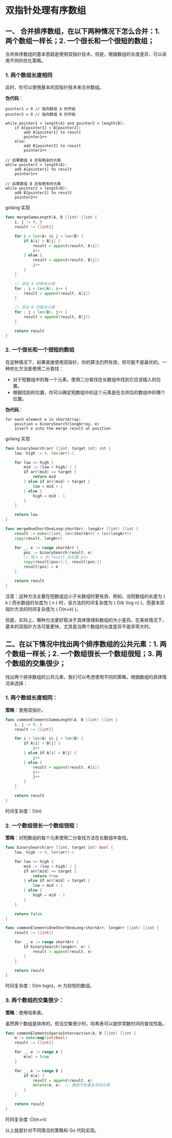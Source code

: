 # 双指针处理有序数组

## 一、 合并排序数组，在以下两种情况下怎么合并：1. 两个数组一样长；2. 一个很长和一个很短的数组；

合并排序数组的基本思路是使用双指针技术。但是，根据数组的长度差异，可以采用不同的优化策略。

### 1. 两个数组长度相同

此时，你可以使用基本的双指针技术来合并数组。

**伪代码**：
```
pointer1 = 0 // 指向数组 A 的开始
pointer2 = 0 // 指向数组 B 的开始

while pointer1 < length(A) and pointer2 < length(B):
    if A[pointer1] < B[pointer2]:
        add A[pointer1] to result
        pointer1++
    else:
        add B[pointer2] to result
        pointer2++

// 如果数组 A 还有剩余的元素
while pointer1 < length(A):
    add A[pointer1] to result
    pointer1++

// 如果数组 B 还有剩余的元素
while pointer2 < length(B):
    add B[pointer2] to result
    pointer2++
```

golang 实现

```go
func mergeSameLength(A, B []int) []int {
    i, j := 0, 0
    result := []int{}

    for i < len(A) && j < len(B) {
        if A[i] < B[j] {
            result = append(result, A[i])
            i++
        } else {
            result = append(result, B[j])
            j++
        }
    }

    // 添加 A 的剩余元素
    for ; i < len(A); i++ {
        result = append(result, A[i])
    }

    // 添加 B 的剩余元素
    for ; j < len(B); j++ {
        result = append(result, B[j])
    }

    return result
}

```



### 2. 一个很长和一个很短的数组

在这种情况下，如果直接使用双指针，你的算法仍然有效，但可能不是最优的。一种优化方法是使用二分查找：

- 对于短数组中的每一个元素，使用二分查找在长数组中找到它应该插入的位置。
- 根据找到的位置，你可以确定短数组中的这个元素是在合并后的数组中的哪个位置。

**伪代码**：
```
for each element e in shortArray:
    position = binarySearch(longArray, e)
    insert e into the merge result at position
```

golang 实现

```go
func binarySearch(arr []int, target int) int {
    low, high := 0, len(arr)-1

    for low <= high {
        mid := (low + high) / 2
        if arr[mid] == target {
            return mid
        } else if arr[mid] < target {
            low = mid + 1
        } else {
            high = mid - 1
        }
    }

    return low
}

func mergeOneShortOneLong(shortArr, longArr []int) []int {
    result := make([]int, len(shortArr) + len(longArr))
    copy(result, longArr)

    for _, e := range shortArr {
        pos := binarySearch(result, e)
        // 插入 e 到 result 在位置 pos
        copy(result[pos+1:], result[pos:])
        result[pos] = e
    }

    return result
}

```

注意：这种方法主要在短数组远小于长数组时更有效，例如，当短数组的长度为 \( k \) 而长数组的长度为 \( n \) 时，该方法的时间复杂度为 \( O(k \log n) \)，而基本双指针方法的时间复杂度为 \( O(n+k) \)。

但是，实际上，哪种方法更好取决于具体情境和数组的大小差异。在某些情况下，基本的双指针方法可能更快，尤其是当两个数组的长度差异不是非常大时。

## 二、在以下情况中找出两个排序数组的公共元素：1. 两个数组一样长；2. 一个数组很长一个数组很短；3. 两个数组的交集很少；

找出两个排序数组的公共元素，我们可以考虑使用不同的策略，根据数组的具体情况来选择：

### 1. 两个数组长度相同：

**策略**：使用双指针。

```go
func commonElementsSameLength(A, B []int) []int {
    i, j := 0, 0
    result := []int{}

    for i < len(A) && j < len(B) {
        if A[i] < B[j] {
            i++
        } else if A[i] > B[j] {
            j++
        } else {
            result = append(result, A[i])
            i++
            j++
        }
    }

    return result
}
```

时间复杂度：O(n)

### 2. 一个数组很长一个数组很短：

**策略**：对短数组的每个元素使用二分查找方法在长数组中查找。

```go
func binarySearch(arr []int, target int) bool {
    low, high := 0, len(arr)-1

    for low <= high {
        mid := (low + high) / 2
        if arr[mid] == target {
            return true
        } else if arr[mid] < target {
            low = mid + 1
        } else {
            high = mid - 1
        }
    }

    return false
}

func commonElementsOneShortOneLong(shortArr, longArr []int) []int {
    result := []int{}

    for _, e := range shortArr {
        if binarySearch(longArr, e) {
            result = append(result, e)
        }
    }

    return result
}
```

时间复杂度：O(m logn)，m 为较短的数组。

### 3. 两个数组的交集很少：

**策略**：使用哈希表。

虽然两个数组是排序的，但当交集很少时，哈希表可以提供常数时间的查找性能。

```go
func commonElementsSparseIntersection(A, B []int) []int {
    m := make(map[int]bool)
    result := []int{}

    for _, e := range A {
        m[e] = true
    }

    for _, e := range B {
        if m[e] {
            result = append(result, e)
            delete(m, e)  // 确保不会重复添加元素
        }
    }

    return result
}
```

时间复杂度 :O(m+n)

以上就是针对不同情况的策略和 Go 代码实现。